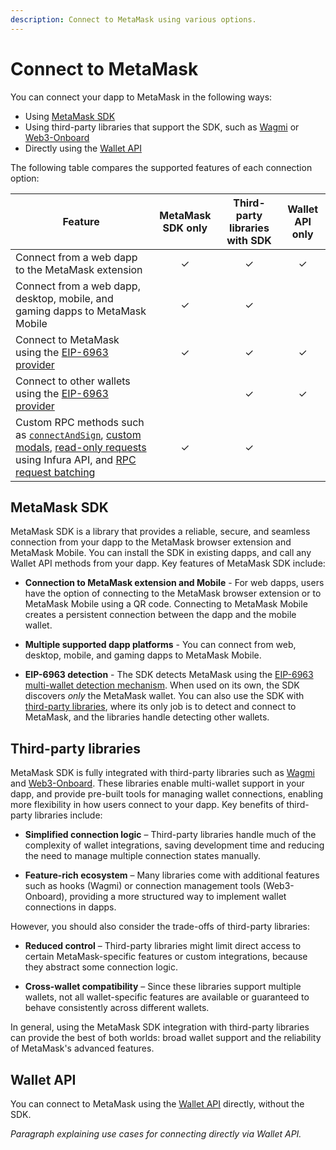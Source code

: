 ```yaml
---
description: Connect to MetaMask using various options.
---
```


# Connect to MetaMask

You can connect your dapp to MetaMask in the following ways:

- Using [MetaMask SDK](metamask-sdk/index.md)
- Using third-party libraries that support the SDK, such as [Wagmi](3rd-party-libraries/wagmi.md) or
  [Web3-Onboard](3rd-party-libraries/web3-onboard.md)
- Directly using the [Wallet API](wallet-api.md)

The following table compares the supported features of each connection option:

| Feature                                                                                                                                                                                                                                                                                            | MetaMask SDK only | Third-party libraries with SDK | Wallet API only |
|----------------------------------------------------------------------------------------------------------------------------------------------------------------------------------------------------------------------------------------------------------------------------------------------------|:-----------------:|:------------------------------:|:---------------:|
| Connect from a web dapp to the MetaMask extension                                                                                                                                                                                                                                                  |         ✓         |               ✓                |        ✓        |
| Connect from a web dapp, desktop, mobile, and gaming dapps to MetaMask Mobile                                                                                                                                                                                                                      |         ✓         |               ✓                |                 |
| Connect to MetaMask using the [EIP-6963 provider](../concepts/wallet-interoperability.md)                                                                                                                                                                                                          |         ✓         |               ✓                |        ✓        |
| Connect to other wallets using the [EIP-6963 provider](../concepts/wallet-interoperability.md)                                                                                                                                                                                                     |                   |               ✓                |        ✓        |
| Custom RPC methods such as [`connectAndSign`](../how-to/sign-data/connect-and-sign.md), [custom modals](../how-to/display/display-custom-modals.md), [read-only requests](../how-to/make-read-only-requests.md) using Infura API, and [RPC request batching](../how-to/batch-json-rpc-requests.md) |         ✓         |               ✓                |                 |

## MetaMask SDK

MetaMask SDK is a library that provides a reliable, secure, and seamless connection from your dapp
to the MetaMask browser extension and MetaMask Mobile.
You can install the SDK in existing dapps, and call any Wallet API methods from your dapp.
Key features of MetaMask SDK include:

- **Connection to MetaMask extension and Mobile** - For web dapps, users have the option of connecting
  to the MetaMask browser extension or to MetaMask Mobile using a QR code.
  Connecting to MetaMask Mobile creates a persistent connection between the dapp and the mobile wallet.

- **Multiple supported dapp platforms** - You can connect from web, desktop, mobile, and gaming dapps
  to MetaMask Mobile.

- **EIP-6963 detection** - The SDK detects MetaMask using the
  [EIP-6963 multi-wallet detection mechanism](../concepts/wallet-interoperability.md).
  When used on its own, the SDK discovers *only* the MetaMask wallet.
  You can also use the SDK with [third-party libraries](#third-party-libraries), where its only job
  is to detect and connect to MetaMask, and the libraries handle detecting other wallets.

## Third-party libraries

MetaMask SDK is fully integrated with third-party libraries such as
[Wagmi](3rd-party-libraries/wagmi.md) and [Web3-Onboard](3rd-party-libraries/web3-onboard.md).
These libraries enable multi-wallet support in your dapp, and provide pre-built tools for managing
wallet connections, enabling more flexibility in how users connect to your dapp.
Key benefits of third-party libraries include:

- **Simplified connection logic**  – Third-party libraries handle much of the complexity of wallet
  integrations, saving development time and reducing the need to manage multiple connection states manually.

- **Feature-rich ecosystem** – Many libraries come with additional features such as hooks (Wagmi) or
  connection management tools (Web3-Onboard), providing a more structured way to implement wallet
  connections in dapps.

However, you should also consider the trade-offs of third-party libraries:

- **Reduced control** – Third-party libraries might limit direct access to certain MetaMask-specific
  features or custom integrations, because they abstract some connection logic.

- **Cross-wallet compatibility** – Since these libraries support multiple wallets, not all
  wallet-specific features are available or guaranteed to behave consistently across different wallets.

In general, using the MetaMask SDK integration with third-party libraries can provide the best of
both worlds: broad wallet support and the reliability of MetaMask's advanced features.

## Wallet API

You can connect to MetaMask using the [Wallet API](../concepts/wallet-api.md) directly, without the SDK.

*Paragraph explaining use cases for connecting directly via Wallet API.*
